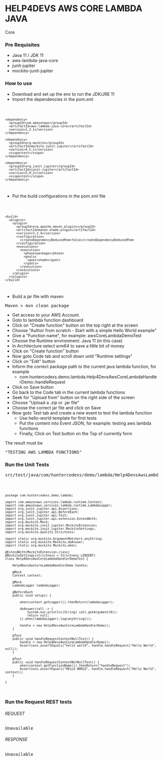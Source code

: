 # HELP4DEVS AWS CORE LAMBDA JAVA
Core

### Pre Requisites

- Java 11 / JDK 11
- aws-lambda-java-core
- junit-jupiter
- mockito-junit-jupiter

### How to use

- Download and set up the env to run the JDK/JRE 11
- Import the dependencies in the pom.xml

<code>

    <dependency>
      <groupId>com.amazonaws</groupId>
      <artifactId>aws-lambda-java-core</artifactId>
      <version>1.2.1</version>
    </dependency>

    <dependency>
      <groupId>org.mockito</groupId>
      <artifactId>mockito-junit-jupiter</artifactId>
      <version>4.5.1</version>
      <scope>test</scope>
    </dependency>

    <dependency>
      <groupId>org.junit.jupiter</groupId>
      <artifactId>junit-jupiter</artifactId>
      <version>5.8.2</version>
      <scope>test</scope>
    </dependency>

</code>

- Put the build configurations in the pom.xml file

<code>

    <build>
      <plugins>
        <plugin>
          <groupId>org.apache.maven.plugins</groupId>
          <artifactId>maven-shade-plugin</artifactId>
          <version>3.2.4</version>
          <configuration>
            <createDependencyReducedPom>false</createDependencyReducedPom>
          </configuration>
          <executions>
            <execution>
              <phase>package</phase>
              <goals>
                <goal>shade</goal>
              </goals>
            </execution>
          </executions>
        </plugin>
      </plugins>
    </build>

</code>

- Build a jar file with maven

<pre>
Maven > mvn clean package
</pre>

- Get access to your AWS Account.
- Goto to lambda function dashboard
- Click on "Create function" button on the top right at the screen
- Choose "Author from scratch - Start with a simple Hello World example"
- Give a "Function name", for example: awsCoreLambdaDemoTest
- Choose the Runtime environment: Java 11 (in this case)
- In Architecture select arm64 to save a little bit of money
- Click on "Create function" button
- Now goto Code tab and scroll down until "Runtime settings"
- Click on "Edit" button
- Inform the correct package path to the current java lambda function, for example
    - com.huntercodexs.demo.lambda.Help4DevsAwsCoreLambdaHandlerDemo::handleRequest
- Click on Save button
- Go back to the Code tab in the current lambda functions
- Seek for "Upload from" button on the right side of the screen
- Choose "Upload a .zip or .jar file"
- Choose the correct jar file and click on Save
- Now goto Test tab and create a new event to test the lambda function
    - Use hello-world template for first tests
    - Put the content into Event JSON, for example: testing aws lambda functions
    - Finally, Click on Test button on the Top of currently form

The result must be

<pre>
"TESTING AWS LAMBDA FUNCTIONS"
</pre>

### Run the Unit Tests

<pre>
src/test/java/com/huntercodexs/demo/lambda/Help4DevsAwsLambdaDemoTest.java
</pre>

<code>

    package com.huntercodexs.demo.lambda;
    
    import com.amazonaws.services.lambda.runtime.Context;
    import com.amazonaws.services.lambda.runtime.LambdaLogger;
    import org.junit.jupiter.api.Assertions;
    import org.junit.jupiter.api.BeforeEach;
    import org.junit.jupiter.api.Test;
    import org.junit.jupiter.api.extension.ExtendWith;
    import org.mockito.Mock;
    import org.mockito.junit.jupiter.MockitoExtension;
    import org.mockito.junit.jupiter.MockitoSettings;
    import org.mockito.quality.Strictness;
    
    import static org.mockito.ArgumentMatchers.anyString;
    import static org.mockito.Mockito.doAnswer;
    import static org.mockito.Mockito.when;
    
    @ExtendWith(MockitoExtension.class)
    @MockitoSettings(strictness = Strictness.LENIENT)
    class Help4DevsAwsCoreLambdaHandlerDemoTest {
    
        Help4DevsAwsCoreLambdaHandlerDemo handle;
    
        @Mock
        Context context;
    
        @Mock
        LambdaLogger lambdaLogger;
    
        @BeforeEach
        public void setup() {
    
            when(context.getLogger()).thenReturn(lambdaLogger);
    
            doAnswer(call -> {
                System.out.println((String) call.getArgument(0));
                return null;
            }).when(lambdaLogger).log(anyString());
    
            handle = new Help4DevsAwsCoreLambdaHandlerDemo();
        }
    
        @Test
        public void handleRequestContextNullTest() {
            handle = new Help4DevsAwsCoreLambdaHandlerDemo();
            Assertions.assertEquals("hello world", handle.handleRequest("Hello World", null));
        }
    
        @Test
        public void handleRequestContextNotNullTest() {
            when(context.getFunctionName()).thenReturn("handleRequest");
            Assertions.assertEquals("HELLO WORLD", handle.handleRequest("Hello World", context));
        }
    
    }

</code>

### Run the Request REST tests

###### REQUEST

<pre>
Unavailable
</pre>

###### RESPONSE

<pre>
Unavailable
</pre>


